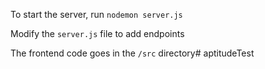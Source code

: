 To start the server, run `nodemon server.js`

Modify the `server.js` file to add endpoints

The frontend code goes in the `/src` directory# aptitudeTest
